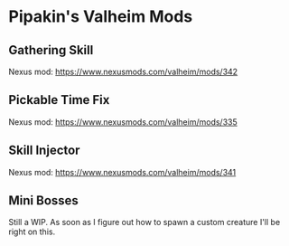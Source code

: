 # Pipakin's Valheim Mods

## Gathering Skill

Nexus mod: https://www.nexusmods.com/valheim/mods/342

## Pickable Time Fix

Nexus mod: https://www.nexusmods.com/valheim/mods/335

## Skill Injector

Nexus mod: https://www.nexusmods.com/valheim/mods/341

## Mini Bosses

Still a WIP. As soon as I figure out how to spawn a custom creature I'll be right on this.